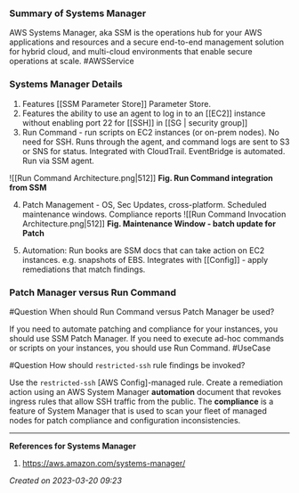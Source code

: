 ### Summary of Systems Manager
AWS Systems Manager, aka SSM is the operations hub for your AWS applications and resources and a secure end-to-end management solution for hybrid cloud, and multi-cloud environments that enable secure operations at scale. #AWSService 

### Systems Manager Details

1. Features [[SSM Parameter Store]] Parameter Store.
2. Features the ability to use an agent to log in to an [[EC2]] instance without enabling port 22 for [[SSH]] in [[SG | security group]]
3. Run Command - run scripts on EC2 instances (or on-prem nodes). No need for SSH. Runs through the agent, and command logs are sent to S3 or SNS for status. Integrated with CloudTrail. EventBridge is automated. Run via SSM agent.

![[Run Command Architecture.png|512]]
**Fig. Run Command integration from SSM**

4. Patch Management - OS, Sec Updates, cross-platform. Scheduled maintenance windows. Compliance reports
![[Run Command Invocation Architecture.png|512]]
**Fig. Maintenance Window - batch update for Patch** 

5. Automation: Run books are SSM docs that can take action on EC2 instances. e.g. snapshots of EBS. Integrates with [[Config]] - apply remediations that match findings.

### Patch Manager versus Run Command

#Question When should Run Command versus Patch Manager be used?

If you need to automate patching and compliance for your instances, you should use SSM Patch Manager. If you need to execute ad-hoc commands or scripts on your instances, you should use Run Command. #UseCase 

#Question How should `restricted-ssh` rule findings be invoked?

Use the `restricted-ssh` [AWS Config]-managed rule. Create a remediation action using an AWS System Manager **automation** document that revokes ingress rules that allow SSH traffic from the public.
The **compliance**  is a feature of System Manager that is used to scan your fleet of managed nodes for patch compliance and configuration inconsistencies. 

---
**References for Systems Manager**
1. https://aws.amazon.com/systems-manager/ 
 
*Created on 2023-03-20 09:23*